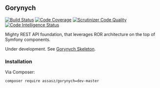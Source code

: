 ## Gorynych
[![Build Status](https://scrutinizer-ci.com/g/Assasz/gorynych/badges/build.png?b=master)](https://scrutinizer-ci.com/g/Assasz/gorynych/build-status/master)
[![Code Coverage](https://scrutinizer-ci.com/g/Assasz/gorynych/badges/coverage.png?b=master)](https://scrutinizer-ci.com/g/Assasz/gorynych/?branch=master)
[![Scrutinizer Code Quality](https://scrutinizer-ci.com/g/Assasz/gorynych/badges/quality-score.png?b=master)](https://scrutinizer-ci.com/g/Assasz/gorynych/?branch=master)
[![Code Intelligence Status](https://scrutinizer-ci.com/g/Assasz/gorynych/badges/code-intelligence.svg?b=master)](https://scrutinizer-ci.com/code-intelligence)

Mighty REST API foundation, that leverages ROR architecture on the top of Symfony components.

Under development. See [Gorynych Skeleton](https://github.com/Assasz/gorynych-skeleton).

### Installation

Via Composer:

```
composer require assasz/gorynych=dev-master
```
